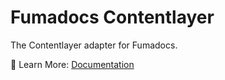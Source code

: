 # Fumadocs Contentlayer

The Contentlayer adapter for Fumadocs.

📘 Learn More: [Documentation](https://fumadocs.vercel.app)
